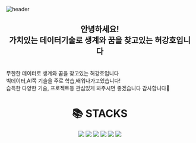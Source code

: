 ![header](https://capsule-render.vercel.app/api?type=transparent&height=300&color=f7f5f5&text=DATA_LAB&fontColor=C7A48B&fontSize=60&desc=kangho's%20GitHub%20Profile&descSize=22&descAlign=80&descAlignY=80)
<div align=center>
<h2>안녕하세요!
<br>가치있는 데이터기술로 생계와 꿈을 찾고있는 허강호입니다</div>
<br>무한한 데이터로 생계와 꿈을 찾고있는 허강호입니다
<br>빅데이터,AI쪽 기술을 주로 학습,배워나가고있습니다!
<br>습득한 다양한 기술, 프로젝트등 관심있게 봐주시면 좋겠습니다 감사합니다👋
</div>
<div align=center><h1>📚 STACKS</h1></div>
<div align=center>
<img src="https://img.shields.io/badge/python-3776AB?style=for-the-badge&logo=python&logoColor=white">
<img src="https://img.shields.io/badge/oracle-F80000?style=for-the-badge&logo=oracle&logoColor=white">
<img src="https://img.shields.io/badge/mysql-4479A1?style=for-the-badge&logo=mysql&logoColor=white">
<img src="https://img.shields.io/badge/flask-000000?style=for-the-badge&logo=flask&logoColor=white">
<img src="https://img.shields.io/badge/bootstrap-7952B3?style=for-the-badge&logo=bootstrap&logoColor=white">
<img src="https://img.shields.io/badge/github-181717?style=for-the-badge&logo=github&logoColor=white">
  </div>
<!--
**gjrkdgh0772/gjrkdgh0772** is a ✨ _special_ ✨ repository because its `README.md` (this file) appears on your GitHub profile.

Here are some ideas to get you started:

- 🔭 I’m currently working on ...
- 🌱 I’m currently learning ...
- 👯 I’m looking to collaborate on ...
- 🤔 I’m looking for help with ...
- 💬 Ask me about ...
- 📫 How to reach me: ...
- 😄 Pronouns: ...
- ⚡ Fun fact: ...
-->
